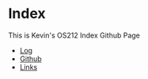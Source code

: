 # Index
This is Kevin's OS212 Index Github Page
* [Log](TXT/mylog.txt)
* [Github](https://github.com/vnctkevin/os212)
* [Links](https://vnctkevin.github.io/os212/LINKS/)
